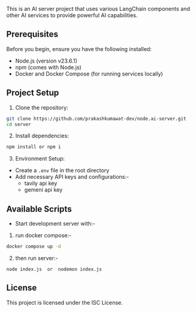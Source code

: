 This is an AI server project that uses various LangChain components and other AI services to provide powerful AI capabilities.

## Prerequisites

Before you begin, ensure you have the following installed:
- Node.js (version v23.6.1)
- npm (comes with Node.js)
- Docker and Docker Compose (for running services locally)

## Project Setup

1. Clone the repository:
```bash
git clone https://github.com/prakashkumawat-dev/node.ai-server.git
cd server
```

2. Install dependencies:
```bash
npm install or npm i
```

3. Environment Setup:
- Create a `.env` file in the root directory
- Add necessary API keys and configurations:-
  - tavily api key
  - gemeni api key

## Available Scripts

- Start development server with:-
1. run docker compose:-
```bash
docker compose up -d
```
2. then run server:-
```
node index.js  or  nodemon index.js
```

## License

This project is licensed under the ISC License.